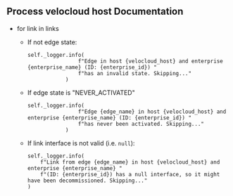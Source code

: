 ## Process velocloud host Documentation

* for link in links
  * If not edge state:
    ```
    self._logger.info(
                    f"Edge in host {velocloud_host} and enterprise {enterprise_name} (ID: {enterprise_id}) "
                    f"has an invalid state. Skipping..."
                )
    ```
  * If edge state is "NEVER_ACTIVATED"
    ```
    self._logger.info(
                    f"Edge {edge_name} in host {velocloud_host} and enterprise {enterprise_name} (ID: {enterprise_id}) "
                    f"has never been activated. Skipping..."
                )
    ```

  * If link interface is not valid (i.e. `null`):
    ```
    self._logger.info(
        f"Link from edge {edge_name} in host {velocloud_host} and enterprise {enterprise_name} "
        f"(ID: {enterprise_id}) has a null interface, so it might have been decommissioned. Skipping..."
    )
    ```